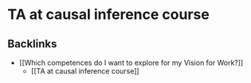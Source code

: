# TA at causal inference course
## Backlinks
* [[Which competences do I want to explore for my Vision for Work?]]
	* [[TA at causal inference course]]

<!-- #p1 #service -->

<!-- {BearID:0636968F-2E18-44F4-BFBD-AC368B6AA502-91685-000003910C211444} -->
